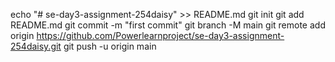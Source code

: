 echo "# se-day3-assignment-254daisy" >> README.md
git init
git add README.md
git commit -m "first commit"
git branch -M main
git remote add origin https://github.com/Powerlearnproject/se-day3-assignment-254daisy.git
git push -u origin main
